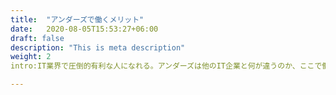 ```yaml
---
title:  "アンダーズで働くメリット"
date:   2020-08-05T15:53:27+06:00
draft: false
description: "This is meta description"
weight: 2
intro:IT業界で圧倒的有利な人になれる。アンダーズは他のIT企業と何が違うのか、ここで働くことで、何が得られるのか。興味を持ったあなたが感じる「知りたい」に答えます.

---
```


